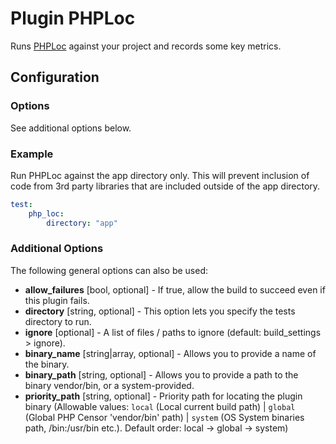 Plugin PHPLoc
=============

Runs [PHPLoc](https://github.com/sebastianbergmann/phploc) against your project and records some key metrics.

Configuration
-------------

### Options

See additional options below.

### Example

Run PHPLoc against the app directory only. This will prevent inclusion of code from 3rd party libraries that are 
included outside of the app directory.

```yml
test:
    php_loc:
        directory: "app"
```

### Additional Options

The following general options can also be used: 

* **allow_failures** [bool, optional] - If true, allow the build to succeed even if this plugin fails.
* **directory** [string, optional] - This option lets you specify the tests directory to run.
* **ignore** [optional] - A list of files / paths to ignore (default: build_settings > ignore).
* **binary_name** [string|array, optional] - Allows you to provide a name of the binary.
* **binary_path** [string, optional] - Allows you to provide a path to the binary vendor/bin, or a system-provided.
* **priority_path** [string, optional] - Priority path for locating the plugin binary (Allowable values: 
  `local` (Local current build path) | 
  `global` (Global PHP Censor 'vendor/bin' path) |
  `system` (OS System binaries path, /bin:/usr/bin etc.). 
  Default order: local -> global -> system)
